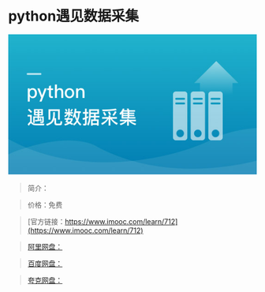 # python遇见数据采集

![img](../../assets/5fe442f400014a1305400304.jpg)

> 简介：

> 价格：免费

> [官方链接：https://www.imooc.com/learn/712](https://www.imooc.com/learn/712)

> [阿里网盘：]()

> [百度网盘：]()

> [夸克网盘：]()
